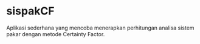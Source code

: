 sispakCF
========

Aplikasi sederhana yang mencoba menerapkan perhitungan analisa sistem pakar dengan metode Certainty Factor.
